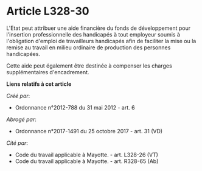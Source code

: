 # Article L328-30

L'Etat peut attribuer une aide financière du fonds de développement pour l'insertion professionnelle des handicapés à tout
employeur soumis à l'obligation d'emploi de travailleurs handicapés afin de faciliter la mise ou la remise au travail en
milieu ordinaire de production des personnes handicapées.

Cette aide peut également être destinée à compenser les charges supplémentaires d'encadrement.

**Liens relatifs à cet article**

_Créé par_:

  - Ordonnance n°2012-788 du 31 mai 2012 - art. 6

_Abrogé par_:

  - Ordonnance n°2017-1491 du 25 octobre 2017 - art. 31 (VD)

_Cité par_:

  - Code du travail applicable à Mayotte. - art. L328-26 (VT)
  - Code du travail applicable à Mayotte. - art. R328-65 (Ab)
